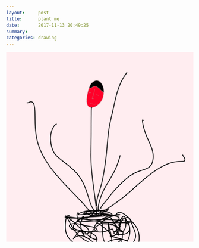 ```yaml
---
layout:     post
title:      plant me
date:       2017-11-13 20:49:25
summary:    
categories: drawing
---
```

![plant me](/images/diary/plant-me.png "Ni.")
